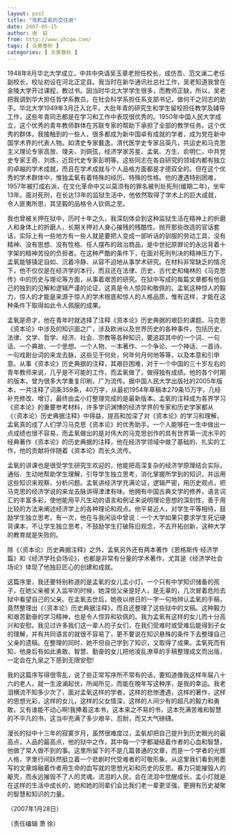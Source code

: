 ```yaml
---
layout: post
title: "我和孟氧的交往谢"
date: 2007-05-15
author: 谢　韬
from: http://www.yhcqw.com/
tags: [ 炎黄春秋 ]
categories: [ 炎黄春秋 ]
---
```





1948年8月华北大学成立，中共中央请吴玉章老担任校长，成仿吾、范文澜二老任副校长，校址初设在河北正定县。我当时在新华通讯社总社工作，吴老知道我曾在金陵大学开过课程，教过书。因当时华北大学学生很多，而教师正缺，所以，吴老把我调到华大担任哲学系教员，在社会科学系担任系支部书记，做何干之同志的助手。华北大学1949年3月迁入北平，大批年青的研究生和学生留校担任教学及辅导工作，这些年青同志都是在学习和工作中表现很优秀的。1950年中国人民大学成立，这个优秀的青年教师群体在苏联专家的帮助下承担了全部的教学任务。这个优秀的群体，我接触到的一些人，很多都成为新中国卓有成就的学者，成为党在新中国学术界的代表人物。如清史专家戴逸，清代医学史专家吕英凡，共运史和马克思主义理论专家高放、理夫、刘佩弦，经济学家苏星、孟氧、方生、俞明仁，中共党史专家王奇、刘炼，近现代史专家彭明等。这些同志在各自研究的领域内都有独立的卓越的学术成就，而且在学术成就与个人品格方面都是才德双全的。但在这个优秀的学术群体中，惟独孟氧有着特殊的经历、特殊的性格。他的遭遇特别困难，1957年被打成右派，在文化革命中又以莫须有的罪名被判处死刑(缓期二年)，坐牢13年。面对死刑，在长达13年的监狱生活中，他依然取得了学术上的巨大成就，令人匪夷所思，其坚毅的品格令人钦佩之至。


我也曾被关押在狱中，历时十年之久，我深刻体会到这种监狱生活在精神上的折磨人和身体上的折磨人，长期关押对人身心摧残的残酷性。抛开那些改造的官话套话，实际上有一些地方有一些人就是要把人变成一部听话的驯服的劳动工具，没有精神、没有思想、没有性格、任人摆布的政治商品，是中世纪原罪论的永远背着十字架的精神苦役的负担者。在这种严酷的条件下，在面对死刑判决的精神压力下，孟氧能够镇定自如、沉着冷静、从容不迫地从事学术研究。在材料非常缺乏的情况下，他不仅仅是在经济学的本行，而且还在法律、历史、古代史和梅林的《马克思传》中的历史与理论等方面，从事着艰苦的研究。在狱中写成的每篇文章都有他自己的独到的见解和逻辑严谨的论证，这真是令人惊异和敬佩的。孟氧这种惊人的毅力，惊人的才能是来源于惊人的学术根底和惊人的人格品质，惟有这样，才能在这种条件下取得如此令人佩服的成果。


孟氧是奇才，他在青年时就选择了注释《资本论》历史典据的艰巨的课题。马克思《资本论》中涉及的知识面之广，涉及欧洲以及世界历史的各种事件，包括历史、法律、文学、哲学、经济、社会、宗教等各种知识，要追踪其中的一个词、一句话、一个典故、一个思想、一个人物、一本著作、一个争论、一个神话、一首诗、一句戏剧台词的来龙去脉，这些见于何处，何年何月何地等等，以及本意和引申意。从事《资本论》历史典据的注释，其艰巨困难，对于一个中国的三十岁左右的青年教师来说，几乎是不可能的工作，而孟氧做了，做得独有成绩。他的各个时期的版本，曾为很多大学重复印刷，广为流传。据中国人民大学出版社的2005年版本，一共注释了词条359条，40万字，从最初1954年草稿本279条15万字，几经补充修改、增订，最终由孟小灯整理完成的是最新版本。孟氧的注释成为各界学习《资本论》的重要参考材料，许多学识渊博的经济学界的专家和历史学家都从《〈资本论〉历史典据注释》中得益，提高和加深了对《资本论》的学习和理解，孟氧真的成了人们学习马克思《资本论》的优秀助手。一个人能够在一生中做出一点成绩也很不容易，而孟氧做出的是对伟大的马克思创作的具有世界第一流水平的经典著作《资本论》的历史典据的注释，他在经济学领域中做了基础的、扎实的工作，他的贡献将伴随着《资本论》而长久流传。


孟氧的讲课也是很受学生研究生欢迎的，他能把高深复杂的经济学原理结合实际，通俗、生动地帮助学生理解，引导学生独立思考，消化掌握所学到的知识，并运用这些知识来观察、分析问题。孟氧讲经济学充满论证，逻辑严密，用历史观点，把马克思的经济学说的来龙去脉讲得津津有味。他拥有中国古典文学的修养，语言词汇的丰富多彩，使他能用平凡生动的语言和例证来说明理论思想的深刻性，善于用比较的方法来阐述经济学上的各种理论和观点。他平易近人，对学生平等相待，鼓励学生独立思考。有一次，他在与我闲谈中曾说：一个大学如果只要求学生死记硬背课本，不让学生独立思考，不鼓励学生打破陈旧观念，不去开拓创新，这种大学的教育就是失败的。


除《〈资本论〉历史典据注释》之外，孟氧另外还有两本著作《恩格斯传·经济学篇》和《经济学社会场论》，也都是非常有分量的学术著作，尤其是《经济学社会场论》体现了他独巨匠心的创建和成就。


这篇序里，我还要特别称道的是孟氧的女儿孟小灯。一个只有中学知识储备的孩子，在她父亲被关入监牢的时候，她深信父亲是好人，是无辜的，几次冒着危险去狱中看望自己的父亲。在孟氧去世后，她夜以继日的一字一句地辨认孟氧的手稿，竟然整理出《〈资本论〉历史典据注释》，而且还整理了这些狱中的文稿。这种毅力和艰苦勤奋的学习精神，也是令人惊异和钦佩的。我为孟氧有这样的女儿而十分高兴和安慰。我见过许多我们这一辈人的子女们，在我们受难时或受难后能得到子女的理解，并有共同语言的就很不容易了，更不要说在知识悬殊的条件下去整理自己父亲的遗稿。在整理的同时，她不但自己学到了知识，又取得了成果。孟氧死而有知，他身后有如此勇敢、智慧、勤奋的女儿把他凌乱潦草的手稿整理成文而出版，一定会在九泉之下感到无限安慰!


我的这篇序写得很零乱，说了些正常写序所不常有的话，要知道像我这样年届八十六的老人，就一生波澜起伏，所闻所见，而能在晚年写这种序，是我的幸运。我老泪横流不知多少次了，面对孟氧这样的学者，这样的悲惨遭遇，这样的著作，这样的思想光彩，这样的女儿，这样的父女情深，这样的人间少有的超凡的毅力和勇敢，又有谁能不动心啊!我捧着这本书，这本来之不易的书，这本充满苦难和智慧的不平凡的书，这当中充满了多少艰辛、忍耐，而又大气磅礴。


漫长的狱中十三年的寂寞岁月，虽然很难度过，孟氧却把自己提升到历史眼光的最高点，人品的最高点，他的狱中之作，其中每一个字都凝结着作者的心血和智慧，他做了常人做不到的事。这里所留下的不是几篇普通的文章，而是一个学者的光辉人格，字里行间跃然挺立着一个悲剧时代受难者的可敬形象。从这里我们看到用墨写的文章熔融着作者用生命的血写就的思想光彩和历史的反思。暴力只能摧毁人的躯壳，而永远摧毁不了人的灵魂。流泪的人民，会在流泪中觉醒成长，孟小灯就是在这样的生活中成长的，她和她的同辈们会比我们老一辈更坚强，更拥有历史凝聚的智慧和知识的力量。

（2007年1月28日）

（责任编辑 萧 徐）


